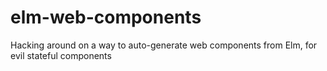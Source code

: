 # elm-web-components
Hacking around on a way to auto-generate web components from Elm, for evil stateful components
